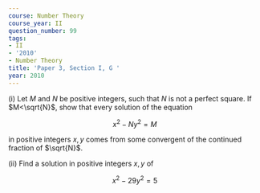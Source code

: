 ```yaml
---
course: Number Theory
course_year: II
question_number: 99
tags:
- II
- '2010'
- Number Theory
title: 'Paper 3, Section I, G '
year: 2010
---
```




(i) Let $M$ and $N$ be positive integers, such that $N$ is not a perfect square. If $M<\sqrt{N}$, show that every solution of the equation

$$x^{2}-N y^{2}=M$$

in positive integers $x, y$ comes from some convergent of the continued fraction of $\sqrt{N}$.

(ii) Find a solution in positive integers $x, y$ of

$$x^{2}-29 y^{2}=5$$